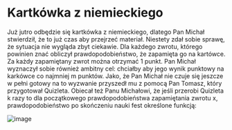 # Kartkówka z niemieckiego

Już jutro odbędzie się kartkówka z niemieckiego, dlatego Pan Michał stwierdził,
że to już czas aby przejrzeć materiał. Niestety zdał sobie sprawę, że sytuacja nie wygląda
zbyt ciekawie. Dla każdego zwrotu, którego powinien znać obliczył prawdopodobieństwo, że zapamięta go
na kartówce. Za każdy zapamiętany zwrot można otrzymać 1 punkt. Pan Michał wyznaczył sobie również
ambitny cel: chciałby aby jego wynik punktowy na karkówce co najmniej m punktów. Jako, że Pan Michał
nie czuje się jeszcze w pełni gotowy na to wyzwanie przyszedł mu z pomocą Pan Tomasz, który przygotował
Quizleta. Obiecał też Panu Michałowi, że jeśli przerobi Quizleta k razy to dla początkowego prawdopodobieństwa
zapamiętania zwrotu x, prawdopodobieństwo po skończeniu nauki fest określone funkcją:

![image](https://github.com/user-attachments/assets/bebd19c6-8988-4025-9bae-f24415ba922f)
